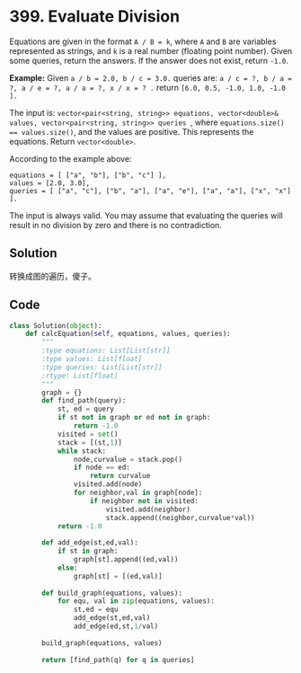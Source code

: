 # 399. Evaluate Division

Equations are given in the format `A / B = k`, where `A` and `B` are variables represented as strings, and `k` is a real number (floating point number). Given some queries, return the answers. If the answer does not exist, return `-1.0`.

**Example:**
Given `a / b = 2.0, b / c = 3.0.`
queries are: `a / c = ?, b / a = ?, a / e = ?, a / a = ?, x / x = ? .`
return `[6.0, 0.5, -1.0, 1.0, -1.0 ].`

The input is: `vector<pair<string, string>> equations, vector<double>& values, vector<pair<string, string>> queries `, where `equations.size() == values.size()`, and the values are positive. This represents the equations. Return `vector<double>`.

According to the example above:

```
equations = [ ["a", "b"], ["b", "c"] ],
values = [2.0, 3.0],
queries = [ ["a", "c"], ["b", "a"], ["a", "e"], ["a", "a"], ["x", "x"] ]. 
```

 

The input is always valid. You may assume that evaluating the queries will result in no division by zero and there is no contradiction.

## Solution

转换成图的遍历，傻子。



## Code

```python
class Solution(object):
    def calcEquation(self, equations, values, queries):
        """
        :type equations: List[List[str]]
        :type values: List[float]
        :type queries: List[List[str]]
        :rtype: List[float]
        """
        graph = {}
        def find_path(query):
            st, ed = query
            if st not in graph or ed not in graph:
                return -1.0
            visited = set()
            stack = [(st,1)]
            while stack:
                node,curvalue = stack.pop()
                if node == ed:
                    return curvalue
                visited.add(node)
                for neighbor,val in graph[node]:
                    if neighbor not in visited:
                        visited.add(neighbor)
                        stack.append((neighbor,curvalue*val))
            return -1.0
            
        def add_edge(st,ed,val):
            if st in graph:
                graph[st].append((ed,val))
            else:
                graph[st] = [(ed,val)]
            
        def build_graph(equations, values):
            for equ, val in zip(equations, values):
                st,ed = equ
                add_edge(st,ed,val)
                add_edge(ed,st,1/val)
            
        build_graph(equations, values)
        
        return [find_path(q) for q in queries]
```


